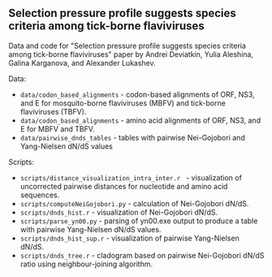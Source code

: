 ## Selection pressure profile suggests species criteria among tick-borne flaviviruses

Data and code for "Selection pressure profile suggests species criteria among tick-borne flaviviruses" paper by Andrei Deviatkin, Yulia Aleshina, Galina Karganova, and Alexander Lukashev.

Data:
- `data/codon_based_alignments` - codon-based alignments of ORF, NS3, and E for mosquito-borne flaviviruses (MBFV) and tick-borne flaviviruses (TBFV).
- `data/codon_based_alignments` - amino acid alignments of ORF, NS3, and E for MBFV and TBFV.
- `data/pairwise_dnds_tables`  - tables with pairwise Nei-Gojobori and Yang-Nielsen dN/dS values

Scripts:
- `scripts/distance_visualization_intra_inter.r ` - visualization of uncorrected pairwise distances for nucleotide and amino acid sequences.
- `scripts/computeNeiGojobori.py` - calculation of Nei-Gojobori dN/dS.
- `scripts/dnds_hist.r` - visualization of Nei-Gojobori dN/dS.
- `scripts/parse_yn00.py` - parsing of yn00.exe output to produce a table with pairwise Yang-Nielsen dN/dS values.
- `scripts/dnds_hist_sup.r` - visualization of pairwise Yang-Nielsen dN/dS.
- `scripts/dnds_tree.r` - cladogram based on pairwise Nei-Gojobori dN/dS ratio using neighbour-joining algorithm.

